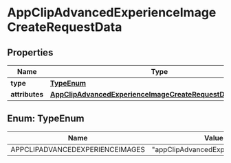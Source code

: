 

# AppClipAdvancedExperienceImageCreateRequestData


## Properties

| Name | Type | Description | Notes |
|------------ | ------------- | ------------- | -------------|
|**type** | [**TypeEnum**](#TypeEnum) |  |  |
|**attributes** | [**AppClipAdvancedExperienceImageCreateRequestDataAttributes**](AppClipAdvancedExperienceImageCreateRequestDataAttributes.md) |  |  |



## Enum: TypeEnum

| Name | Value |
|---- | -----|
| APPCLIPADVANCEDEXPERIENCEIMAGES | &quot;appClipAdvancedExperienceImages&quot; |



